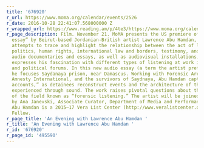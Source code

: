 ```yaml
---
title: '676920'
r_url: https://www.moma.org/calendar/events/2526
r_date: 2016-10-28 22:41:07.568000000 Z
r_wrapped_url: https://www.reading.am/p/4te3/https://www.moma.org/calendar/events/2526
r_page_description: Film. November 21. MoMA presents the US premiere of an “audio
  essay” by Beirut-based Jordanian-British artist Lawrence Abu Hamdan, whose work
  attempts to trace and highlight the relationship between the act of listening and
  politics, human rights, international law and borders, testimony, and truth. Using
  audio documentaries and essays, as well as audiovisual installations, Abu Hamdan
  expresses his fascination with different types of listening at work in today’s legal
  and political forums. In this new audio essay (a term the artist prefers to “lecture-performance”),
  he focuses Saydanaya prison, near Damascus. Working with Forensic Architecture,
  Amnesty International, and the survivors of Saydnaya, Abu Hamdan captures “ear-witness
  accounts,” as detainees reconstruct events and the architecture of the prison they
  experienced through sound. The work raises pivotal questions about the politics
  of the field known as “forensic listening.” The artist will be joined for a conversation
  by Ana Janevski, Associate Curator, Department of Media and Performance Art. Lawrence
  Abu Hamdan is a 2015–17 Vera List Center (http://www.veralistcenter.org/engage/people/1990/lawrence-abu-hamdan/)
  Fellow.
r_page_title: 'An Evening with Lawrence Abu Hamdan '
r_title: 'An Evening with Lawrence Abu Hamdan '
r_id: '676920'
r_page_id: '495590'
---
```


